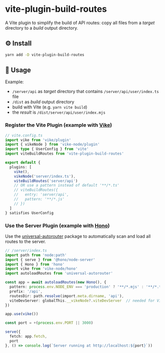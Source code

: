 # vite-plugin-build-routes

A Vite plugin to simplify the build of API routes: copy all files from a _target_ directory to a _build_ output directory.

## ⚙️ Install
```sh
yarn add -D vite-plugin-build-routes
```

## 📖 Usage

Example:
- `/server/api` as _target_ directory that contains `/server/api/user/index.ts` file
- `/dist` as _build_ output directory
- build with Vite (e.g. `yarn vite build`)
- the _result_ is `/dist/server/api/user/index.mjs`

### Register the Vite Plugin (example with [Vike](https://vike.dev))
```ts
// vite.config.ts
import vike from 'vike/plugin'
import { vikeNode } from 'vike-node/plugin'
import type { UserConfig } from 'vite'
import viteBuildRoutes from 'vite-plugin-build-routes'

export default {
  plugins: [
    vike(),
    vikeNode('server/index.ts'),
    viteBuildRoutes('server/api')
    // OR use a pattern instead of default '**/*.ts'
    // viteBuildRoutes({
    //   entry: 'server/api',
    //   pattern: '**/*.js'
    // })
  ]
} satisfies UserConfig
```

### Use the Server Plugin (example with [Hono](https://hono.dev))

Use the [universal-autorouter](https://github.com/node-ecosystem/universal-autorouter) package to automatically scan and load all routes to the server.

```ts
// /server/index.ts
import path from 'node:path'
import { serve } from '@hono/node-server'
import { Hono } from 'hono'
import vike from 'vike-node/hono'
import autoloadRoutes from 'universal-autorouter'

const app = await autoloadRoutes(new Hono(), {
  pattern: process.env.NODE_ENV === 'production' ? '**/*.mjs' : '**/*.ts',
  prefix: '/api',
  routesDir: path.resolve(import.meta.dirname, 'api'),
  viteDevServer: globalThis.__vikeNode?.viteDevServer  // needed for Vite's HMR
})

app.use(vike())

const port = +(process.env.PORT || 3000)

serve({
  fetch: app.fetch,
  port
}, () => console.log(`Server running at http://localhost:${port}`))
```
